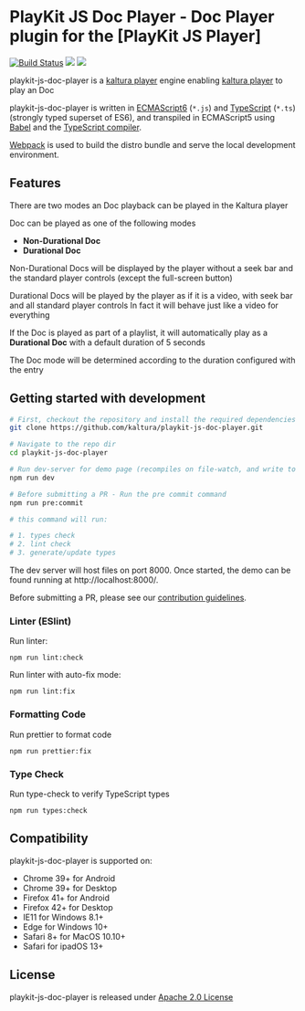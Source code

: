 # PlayKit JS Doc Player - Doc Player plugin for the [PlayKit JS Player]

[![Build Status](https://github.com/kaltura/playkit-js-doc-player/actions/workflows/run_canary_full_flow.yaml/badge.svg)](https://github.com/kaltura/playkit-js-doc-player/actions/workflows/run_canary_full_flow.yaml)
[![](https://img.shields.io/npm/v/@playkit-js/doc-player/latest.svg)](https://www.npmjs.com/package/@playkit-js/doc-player)
[![](https://img.shields.io/npm/v/@playkit-js/doc-player/canary.svg)](https://www.npmjs.com/package/@playkit-js/doc-player/v/canary)

playkit-js-doc-player is a [kaltura player] engine enabling [kaltura player] to play an Doc

playkit-js-doc-player is written in [ECMAScript6] (`*.js`) and [TypeScript] (`*.ts`) (strongly typed superset of ES6), 
and transpiled in ECMAScript5 using [Babel](https://babeljs.io/) and the [TypeScript compiler].

[Webpack] is used to build the distro bundle and serve the local development environment.

[kaltura player]: https://github.com/kaltura/kaltura-player-js.
[ecmascript6]: https://github.com/ericdouglas/ES6-Learning#articles--tutorials
[typescript]: https://www.typescriptlang.org/
[typescript compiler]: https://www.typescriptlang.org/docs/handbook/compiler-options.html
[webpack]: https://webpack.js.org/

## Features

There are two modes an Doc playback can be played in the Kaltura player

Doc can be played as one of the following modes

- **Non-Durational Doc**
- **Durational Doc**

Non-Durational Docs will be displayed by the player without a seek bar and the standard player controls (except the full-screen button)

Durational Docs will be played by the player as if it is a video,
with seek bar and all standard player controls
In fact it will behave just like a video for everything

If the Doc is played as part of a playlist, it will automatically play as a **Durational Doc** with a default duration of 5 seconds

The Doc mode will be determined according to the duration configured with the entry
    
## Getting started with development

```sh
# First, checkout the repository and install the required dependencies
git clone https://github.com/kaltura/playkit-js-doc-player.git

# Navigate to the repo dir
cd playkit-js-doc-player

# Run dev-server for demo page (recompiles on file-watch, and write to actual dist fs artifacts)
npm run dev

# Before submitting a PR - Run the pre commit command
npm run pre:commit

# this command will run:

# 1. types check
# 2. lint check
# 3. generate/update types
```

The dev server will host files on port 8000. Once started, the demo can be found running at http://localhost:8000/.

Before submitting a PR, please see our [contribution guidelines](CONTRIBUTING.md).


### Linter (ESlint)

Run linter:

```
npm run lint:check
```

Run linter with auto-fix mode:

```
npm run lint:fix
```

### Formatting Code

Run prettier to format code

```
npm run prettier:fix
```

### Type Check

Run type-check to verify TypeScript types

```
npm run types:check
```

## Compatibility

playkit-js-doc-player is supported on:

- Chrome 39+ for Android
- Chrome 39+ for Desktop
- Firefox 41+ for Android
- Firefox 42+ for Desktop
- IE11 for Windows 8.1+
- Edge for Windows 10+
- Safari 8+ for MacOS 10.10+
- Safari for ipadOS 13+

## License

playkit-js-doc-player is released under [Apache 2.0 License](LICENSE)
